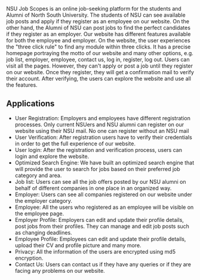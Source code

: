<p>NSU Job Scopes is an online job-seeking platform for the students and Alumni of North South University. The students of NSU can see available job posts and apply if they register as an employee on our website. On the other hand, the Alumni of NSU can post jobs to find the perfect candidates if they register as an employer. Our website has different features available for both the employee and employer. On the website, the user experiences the "three click rule" to find any module within three clicks. It has a precise homepage portraying the motto of our website and many other options, e.g. job list, employer, employee,  contact us, log in, register, log out. Users can visit all the pages. However, they can't apply or post a job until they register on our website. Once they register, they will get a confirmation mail to verify their account. After verifying, the users can explore the website and use all the features.
 </p> 
 
 <h2> Applications </h2>
 <ul>
 <li>User Registration: Employers and employees have different registration processes. Only current NSUers and NSU alumni can register on our website using their NSU mail. No one can register without an NSU mail</li>
 <li>User  Verification: After registration users have to verify their credentials in order to get the full experience of our website.
</li>
 <li>User login: After the registration and verification process, users can login and explore the website.</li>
 <li>Optimized Search Engine: We have built an optimized search engine that will provide the user to search for jobs based on their preferred job category and area. </li>
 <li>Job list: Users can see all the job offers posted by our NSU alumni on behalf of  different companies in one place in an organized way.
</li>
<li>Employer: Users can see all companies registered on our website under the employer category. 
</li>
 <li>Employee: All the users who registered as an employee will be visible on the employee page. </li>
 <li>Employer Profile: Employers can edit and update their profile details, post jobs from their profiles. They can manage and edit job posts such as changing  deadlines.
</li>
 <li>Employee Profile: Employees can edit and update their profile details, upload their CV and profile picture and many more.</li>
 <li>Privacy: All the information of the users are encrypted using md5 encryption. </li>
 <li>Contact Us: Users can contact us if they have any queries or if they are facing any problems on our website. 
</li>
 </ul>
 

